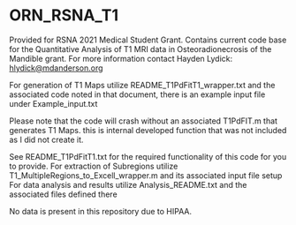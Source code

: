 # ORN_RSNA_T1
Provided for RSNA 2021 Medical Student Grant. Contains current code base for the Quantitative Analysis of T1 MRI data in Osteoradionecrosis of the Mandible grant. For more information contact Hayden Lydick: hlydick@mdanderson.org

For generation of T1 Maps utilize README_T1PdFitT1_wrapper.txt and the associated code noted in that document, there is an example input file under Example_input.txt 
  
Please note that the code will crash without an associated T1PdFIT.m that generates T1 Maps. this is internal developed function that was not included as I did not create it. 
 
See README_T1PdFitT1.txt for the required functionality of this code for you to provide. 
For extraction of Subregions utilize T1_MultipleRegions_to_Excell_wrapper.m and its associated input file setup
For data analysis and results utilize Analysis_README.txt and the associated files defined there

No data is present in this repository due to HIPAA. 
